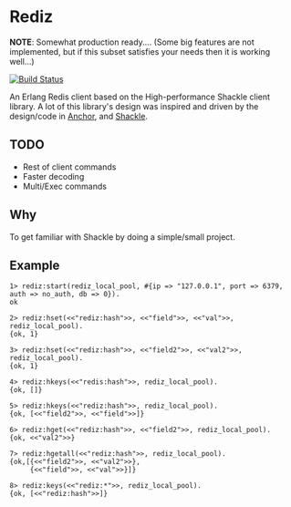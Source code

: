 # Rediz
**NOTE**: Somewhat production ready.... (Some big features are not implemented, but if this subset satisfies your needs then it is working well...)

[![Build Status](https://travis-ci.org/shezarkhani/rediz.svg?branch=master)](https://travis-ci.org/shezarkhani/rediz)

An Erlang Redis client based on the High-performance Shackle client library.
A lot of this library's design was inspired and driven by the design/code in [Anchor](https://github.com/lpgauth/anchor), 
and [Shackle](https://github.com/lpgauth/shackle).

## TODO
* Rest of client commands
* Faster decoding
* Multi/Exec commands

## Why
To get familiar with Shackle by doing a simple/small project.

## Example
```
1> rediz:start(rediz_local_pool, #{ip => "127.0.0.1", port => 6379, auth => no_auth, db => 0}).
ok

2> rediz:hset(<<"rediz:hash">>, <<"field">>, <<"val">>, rediz_local_pool).
{ok, 1}

3> rediz:hset(<<"rediz:hash">>, <<"field2">>, <<"val2">>, rediz_local_pool).
{ok, 1}

4> rediz:hkeys(<<"redis:hash">>, rediz_local_pool).
{ok, []}

5> rediz:hkeys(<<"rediz:hash">>, rediz_local_pool).
{ok, [<<"field2">>, <<"field">>]}

6> rediz:hget(<<"rediz:hash">>, <<"field2">>, rediz_local_pool).
{ok, <<"val2">>}

7> rediz:hgetall(<<"rediz:hash">>, rediz_local_pool).
{ok,[{<<"field2">>, <<"val2">>},
     {<<"field">>, <<"val">>}]}

8> rediz:keys(<<"rediz:*">>, rediz_local_pool).
{ok, [<<"rediz:hash">>]}
```
